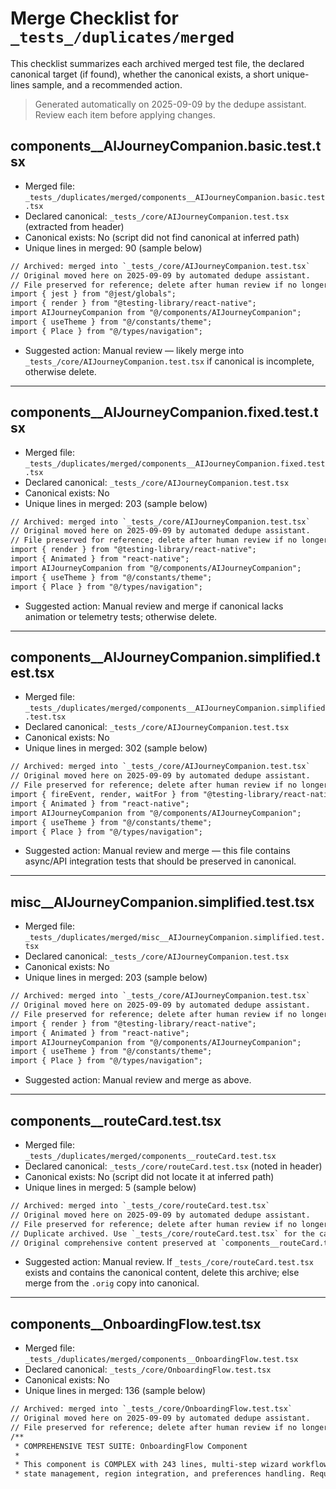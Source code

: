 # Merge Checklist for `_tests_/duplicates/merged`

This checklist summarizes each archived merged test file, the declared canonical target (if found), whether the canonical exists, a short unique-lines sample, and a recommended action.

> Generated automatically on 2025-09-09 by the dedupe assistant. Review each item before applying changes.

## components__AIJourneyCompanion.basic.test.tsx

- Merged file: `_tests_/duplicates/merged/components__AIJourneyCompanion.basic.test.tsx`
- Declared canonical: `_tests_/core/AIJourneyCompanion.test.tsx` (extracted from header)
- Canonical exists: No (script did not find canonical at inferred path)
- Unique lines in merged: 90 (sample below)

```txt
// Archived: merged into `_tests_/core/AIJourneyCompanion.test.tsx`
// Original moved here on 2025-09-09 by automated dedupe assistant.
// File preserved for reference; delete after human review if no longer needed.
import { jest } from "@jest/globals";
import { render } from "@testing-library/react-native";
import AIJourneyCompanion from "@/components/AIJourneyCompanion";
import { useTheme } from "@/constants/theme";
import { Place } from "@/types/navigation";
```

- Suggested action: Manual review — likely merge into `_tests_/core/AIJourneyCompanion.test.tsx` if canonical is incomplete, otherwise delete.

---

## components__AIJourneyCompanion.fixed.test.tsx

- Merged file: `_tests_/duplicates/merged/components__AIJourneyCompanion.fixed.test.tsx`
- Declared canonical: `_tests_/core/AIJourneyCompanion.test.tsx`
- Canonical exists: No
- Unique lines in merged: 203 (sample below)

```txt
// Archived: merged into `_tests_/core/AIJourneyCompanion.test.tsx`
// Original moved here on 2025-09-09 by automated dedupe assistant.
// File preserved for reference; delete after human review if no longer needed.
import { render } from "@testing-library/react-native";
import { Animated } from "react-native";
import AIJourneyCompanion from "@/components/AIJourneyCompanion";
import { useTheme } from "@/constants/theme";
import { Place } from "@/types/navigation";
```

- Suggested action: Manual review and merge if canonical lacks animation or telemetry tests; otherwise delete.

---

## components__AIJourneyCompanion.simplified.test.tsx

- Merged file: `_tests_/duplicates/merged/components__AIJourneyCompanion.simplified.test.tsx`
- Declared canonical: `_tests_/core/AIJourneyCompanion.test.tsx`
- Canonical exists: No
- Unique lines in merged: 302 (sample below)

```txt
// Archived: merged into `_tests_/core/AIJourneyCompanion.test.tsx`
// Original moved here on 2025-09-09 by automated dedupe assistant.
// File preserved for reference; delete after human review if no longer needed.
import { fireEvent, render, waitFor } from "@testing-library/react-native";
import { Animated } from "react-native";
import AIJourneyCompanion from "@/components/AIJourneyCompanion";
import { useTheme } from "@/constants/theme";
import { Place } from "@/types/navigation";
```

- Suggested action: Manual review and merge — this file contains async/API integration tests that should be preserved in canonical.

---

## misc__AIJourneyCompanion.simplified.test.tsx

- Merged file: `_tests_/duplicates/merged/misc__AIJourneyCompanion.simplified.test.tsx`
- Declared canonical: `_tests_/core/AIJourneyCompanion.test.tsx`
- Canonical exists: No
- Unique lines in merged: 203 (sample below)

```txt
// Archived: merged into `_tests_/core/AIJourneyCompanion.test.tsx`
// Original moved here on 2025-09-09 by automated dedupe assistant.
// File preserved for reference; delete after human review if no longer needed.
import { render } from "@testing-library/react-native";
import { Animated } from "react-native";
import AIJourneyCompanion from "@/components/AIJourneyCompanion";
import { useTheme } from "@/constants/theme";
import { Place } from "@/types/navigation";
```

- Suggested action: Manual review and merge as above.

---

## components__routeCard.test.tsx

- Merged file: `_tests_/duplicates/merged/components__routeCard.test.tsx`
- Declared canonical: `_tests_/core/routeCard.test.tsx` (noted in header)
- Canonical exists: No (script did not locate it at inferred path)
- Unique lines in merged: 5 (sample below)

```txt
// Archived: merged into `_tests_/core/routeCard.test.tsx`
// Original moved here on 2025-09-09 by automated dedupe assistant.
// File preserved for reference; delete after human review if no longer needed.
// Duplicate archived. Use `_tests_/core/routeCard.test.tsx` for the canonical test.
// Original comprehensive content preserved at `components__routeCard.test.orig.tsx`.
```

- Suggested action: Manual review. If `_tests_/core/routeCard.test.tsx` exists and contains the canonical content, delete this archive; else merge from the `.orig` copy into canonical.

---

## components__OnboardingFlow.test.tsx

- Merged file: `_tests_/duplicates/merged/components__OnboardingFlow.test.tsx`
- Declared canonical: `_tests_/core/OnboardingFlow.test.tsx`
- Canonical exists: No
- Unique lines in merged: 136 (sample below)

```txt
// Archived: merged into `_tests_/core/OnboardingFlow.test.tsx`
// Original moved here on 2025-09-09 by automated dedupe assistant.
// File preserved for reference; delete after human review if no longer needed.
/**
 * COMPREHENSIVE TEST SUITE: OnboardingFlow Component
 *
 * This component is COMPLEX with 243 lines, multi-step wizard workflow,
 * state management, region integration, and preferences handling. Requires thorough testing.
```
